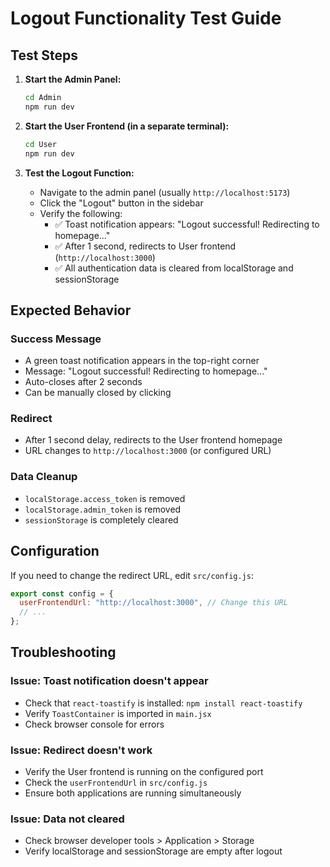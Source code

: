 # Logout Functionality Test Guide

## Test Steps

1. **Start the Admin Panel:**
   ```bash
   cd Admin
   npm run dev
   ```

2. **Start the User Frontend (in a separate terminal):**
   ```bash
   cd User
   npm run dev
   ```

3. **Test the Logout Function:**
   - Navigate to the admin panel (usually `http://localhost:5173`)
   - Click the "Logout" button in the sidebar
   - Verify the following:
     - ✅ Toast notification appears: "Logout successful! Redirecting to homepage..."
     - ✅ After 1 second, redirects to User frontend (`http://localhost:3000`)
     - ✅ All authentication data is cleared from localStorage and sessionStorage

## Expected Behavior

### Success Message
- A green toast notification appears in the top-right corner
- Message: "Logout successful! Redirecting to homepage..."
- Auto-closes after 2 seconds
- Can be manually closed by clicking

### Redirect
- After 1 second delay, redirects to the User frontend homepage
- URL changes to `http://localhost:3000` (or configured URL)

### Data Cleanup
- `localStorage.access_token` is removed
- `localStorage.admin_token` is removed
- `sessionStorage` is completely cleared

## Configuration

If you need to change the redirect URL, edit `src/config.js`:

```javascript
export const config = {
  userFrontendUrl: "http://localhost:3000", // Change this URL
  // ...
};
```

## Troubleshooting

### Issue: Toast notification doesn't appear
- Check that `react-toastify` is installed: `npm install react-toastify`
- Verify `ToastContainer` is imported in `main.jsx`
- Check browser console for errors

### Issue: Redirect doesn't work
- Verify the User frontend is running on the configured port
- Check the `userFrontendUrl` in `src/config.js`
- Ensure both applications are running simultaneously

### Issue: Data not cleared
- Check browser developer tools > Application > Storage
- Verify localStorage and sessionStorage are empty after logout 